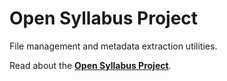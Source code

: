 # Open Syllabus Project

File management and metadata extraction utilities.

Read about the **[Open Syllabus Project](http://opensyllabusproject.org)**.

